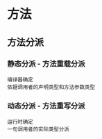 # 方法

## 方法分派

### 静态分派 - 方法重载分派

    编译器确定
    依据调用者的声明类型和方法参数类型

### 动态分派 - 方法重写分派

    运行时确定
    一句调用者的实际类型分派